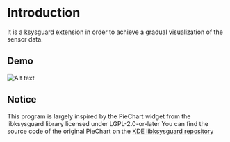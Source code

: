 # Introduction 

It is a ksysguard extension in order to achieve a gradual visualization of the sensor data. 

## Demo
![Alt text](images/Screenshot_20221003_144328.png?raw=true "Title")

## Notice
This program is largely inspired by the PieChart widget from the libksysguard library licensed under LGPL-2.0-or-later
You can find the source code of the original PieChart on the [KDE libksysguard repository](https://github.com/KDE/libksysguard/tree/master/faces/facepackages/piechart/)
